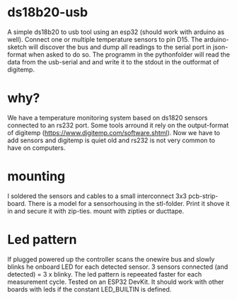 # ds18b20-usb
A simple ds18b20 to usb tool using an esp32 (should work with arduino as well).
Connect one or multiple temperature sensors to pin D15.
The arduino-sketch will discover the bus and dump all readings to the serial port in json-format when asked to do so.
The programm in the pythonfolder will read the data from the usb-serial and and write it to the stdout in the outformat of digitemp.

# why?
We have a temperature monitoring system based on ds1820 sensors connected to an rs232 port. Some tools arround it rely on the output-format of digitemp (https://www.digitemp.com/software.shtml). Now we have to add sensors and digitemp is quiet old and rs232 is not very common to have on computers.

# mounting
I soldered the sensors and cables to a small interconnect 3x3 pcb-strip-board. 
There is a model for a sensorhousing  in the stl-folder. Print it shove it in and secure it with zip-ties. mount with zipties or ducttape.    

# Led pattern
If plugged powered up the controller scans the onewire bus and slowly blinks he onboard LED for each detected sensor.
3 sensors connected (and detected) = 3 x blinky.
The led pattern is repeeated faster for each measurement cycle.
Tested on an ESP32 DevKit. It should work with other boards with leds if the constant LED_BUILTIN is defined.
